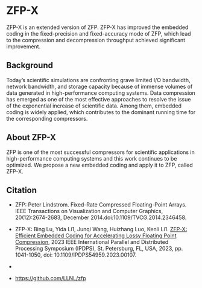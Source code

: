 # ZFP-X
ZFP-X is an extended version of ZFP. ZFP-X has improved the embedded coding in the fixed-precision and fixed-accuracy mode of ZFP, which lead to the compression and decompression throughput achieved significant improvement.

## Background
Today’s scientific simulations are confronting grave limited I/O bandwidth, network bandwidth, and storage capacity because of immense volumes of data generated in high-performance computing systems. Data compression has emerged as one of the most effective approaches to resolve the issue of the exponential increase of scientific data. Among them, embedded coding is widely applied, which contributes to the dominant running time for the corresponding compressors.

## About ZFP-X
ZFP is one of the most successful compressors for scientific applications in high-performance computing systems and this work continues to be optimized. We propose a new embedded coding and apply it to ZFP, called ZFP-X. 

## Citation
* ZFP: Peter Lindstrom. Fixed-Rate Compressed Floating-Point Arrays. IEEE Transactions on Visualization and Computer Graphics, 20(12):2674-2683, December 2014.doi:10.1109/TVCG.2014.2346458.
* ZFP-X: Bing Lu, Yida Li1, Junqi Wang, Huizhang Luo, Kenli Li1. [ZFP-X: Efficient Embedded Coding for Accelerating Lossy Floating Point Compression](https://ieeexplore.ieee.org/abstract/document/10177402), 2023 IEEE International Parallel and Distributed Processing Symposium (IPDPS), St. Petersburg, FL, USA, 2023, pp. 1041-1050, doi: 10.1109/IPDPS54959.2023.00107.

* 
* https://github.com/LLNL/zfp
